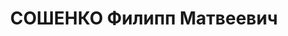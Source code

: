 ---
title: СОШЕНКО Филипп Матвеевич
description: 'Род. в 1897, Белгородский р-н, с. Шошино, украинец, член ВКП(б) с 1929
  по 1937. Проживал: г. Харьков, ул. Кладбищенская, 68. Нач.7 строит.участка Харьковского
  Управления связи

  Арестован УНКВД по Харьков.обл 06.09.1937. Обв. по ст. 54-7, 8, 11 УК УССР. Приговор:
  ВК ВС СССР, 05.12.1937 – ВМН с конфискацией имущества. Расстрелян 06.12.1937, г.Харьков.

  Реабилитирован ВК ВС СССР 30.11.1957'
---